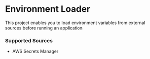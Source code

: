 # Environment Loader

This project enables you to load environment variables from external sources before running an application




### Supported Sources 

- AWS Secrets Manager



